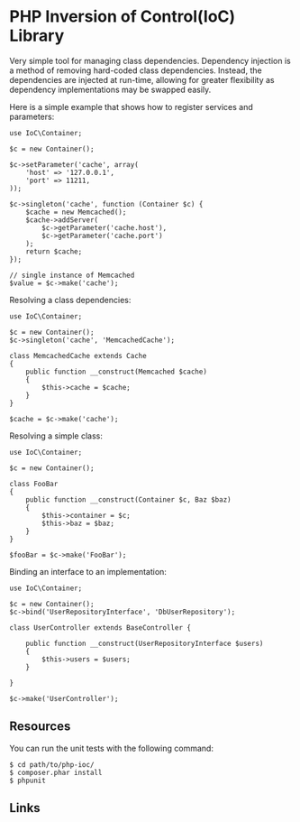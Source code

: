 PHP Inversion of Control(IoC) Library
======================================

Very simple tool for managing class dependencies. Dependency injection is a method of removing hard-coded class dependencies.
Instead, the dependencies are injected at run-time, allowing for greater flexibility as dependency implementations
may be swapped easily.


Here is a simple example that shows how to register services and parameters:

    use IoC\Container;

    $c = new Container();

    $c->setParameter('cache', array(
        'host' => '127.0.0.1',
        'port' => 11211,
    ));

    $c->singleton('cache', function (Container $c) {
        $cache = new Memcached();
        $cache->addServer(
            $c->getParameter('cache.host'),
            $c->getParameter('cache.port')
        );
        return $cache;
    });

    // single instance of Memcached
    $value = $c->make('cache');

Resolving a class dependencies:

    use IoC\Container;

    $c = new Container();
    $c->singleton('cache', 'MemcachedCache');

    class MemcachedCache extends Cache
    {
        public function __construct(Memcached $cache)
        {
            $this->cache = $cache;
        }
    }

    $cache = $c->make('cache');

Resolving a simple class:

    use IoC\Container;

    $c = new Container();

    class FooBar
    {
        public function __construct(Container $c, Baz $baz)
        {
            $this->container = $c;
            $this->baz = $baz;
        }
    }

    $fooBar = $c->make('FooBar');

Binding an interface to an implementation:

    use IoC\Container;

    $c = new Container();
    $c->bind('UserRepositoryInterface', 'DbUserRepository');

    class UserController extends BaseController {

        public function __construct(UserRepositoryInterface $users)
        {
            $this->users = $users;
        }

    }

    $c->make('UserController');


Resources
---------

You can run the unit tests with the following command:

    $ cd path/to/php-ioc/
    $ composer.phar install
    $ phpunit

Links
-----

